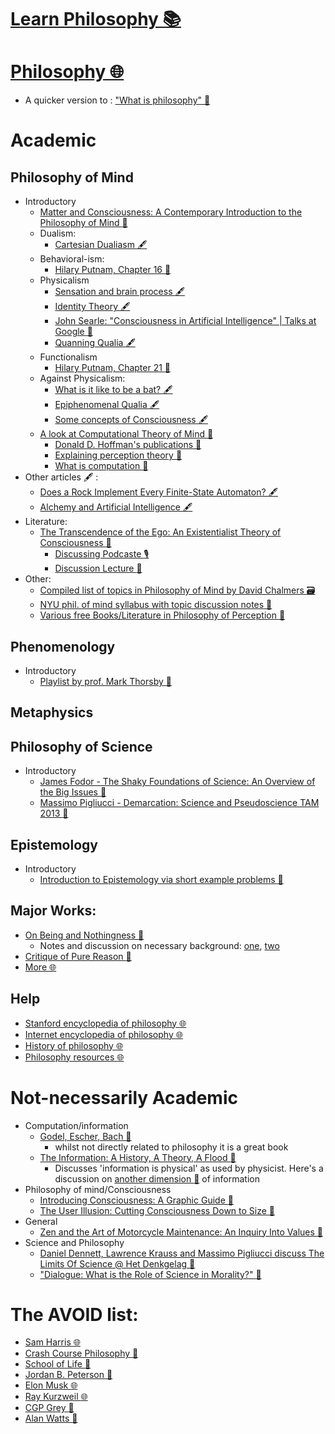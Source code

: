 # [Learn Philosophy 📚](https://my.mindnode.com/DaLRfu3ipMHEkhxuzqKTgbZPLmVGTmN7khBS3xqZ)

# [Philosophy 🌐](http://www.wikiwand.com/en/Philosophy)
- A quicker version to : ["What is philosophy" :eyes:](https://www.youtube.com/embed/dp8aTYUrPi0)





# Academic

## Philosophy of Mind
- Introductory
  - [Matter and Consciousness: A Contemporary Introduction to the Philosophy of Mind :closed_book:](https://www.amazon.com/Matter-Consciousness-Contemporary-Introduction-Philosophy/dp/0262530740)
  - Dualism:
    - [Cartesian Dualiasm :fountain_pen:](http://selfpace.uconn.edu/class/percep/DescartesMeditations.pdf)
  - Behavioral-ism:
    - [Hilary Putnam, Chapter 16 :book:](https://archive.org/details/in.ernet.dli.2015.124311)
  - Physicalism
    - [Sensation and brain process :fountain_pen:](http://philosophyfaculty.ucsd.edu/faculty/rarneson/Courses/SMARTJACKphil1.pdf)
    - [Identity Theory :fountain_pen:](http://isites.harvard.edu/fs/docs/icb.topic1338689.files/Smart%20Sensations%20and%20Brain%20Processes.pdf)
    - [John Searle: "Consciousness in Artificial Intelligence" | Talks at Google :eyes:](https://www.youtube.com/watch?v=rHKwIYsPXLg)
    - [Quanning Qualia :fountain_pen: ](http://www.fflch.usp.br/df/opessoa/Dennett-Quining-Qualia.pdf)
  - Functionalism
    - [Hilary Putnam, Chapter 21 :book:](https://ia601902.us.archive.org/0/items/in.ernet.dli.2015.124311/2015.124311.Mind-Language-And-Reality-Vol-2.pdf)
  - Against Physicalism:
    - [What is it like to be a bat? :fountain_pen: ](http://organizations.utep.edu/Portals/1475/nagel_bat.pdf)
    - [Epiphenomenal Qualia :fountain_pen: ](http://philosophyfaculty.ucsd.edu/faculty/rarneson/Courses/FrankJacksonphil1.pdf)
    - [Some concepts of Consciousness :fountain_pen: ](http://www.nyu.edu/gsas/dept/philo/faculty/block/papers/Abridged%20BBS.htm)
  - [A look at Computational Theory of Mind :eyes:](https://www.youtube.com/watch?v=cUhrK82seVY)
      - [Donald D. Hoffman's publications :page_facing_up: ](http://cogsci.uci.edu/~ddhoff/publications/  )
      - [Explaining perception theory :eyes:](https://youtu.be/9T3ByfyrLdI?t=28m38s)
      - [What is computation :eyes:](https://youtu.be/Lh-z_YE2Gj4)
- Other articles :fountain_pen: :
  - [Does a Rock Implement Every Finite-State Automaton?  :fountain_pen: ](http://consc.net/papers/rock.html)
  - [Alchemy and Artificial Intelligence  :fountain_pen: ](http://www.rand.org/content/dam/rand/pubs/papers/2006/P3244.pdf)
- Literature:
  - [The Transcendence of the Ego: An Existentialist Theory of Consciousness :closed_book:](https://www.amazon.com/Transcendence-Ego-Existentialist-Theory-Consciousness/dp/0809015455/)
    - [Discussing Podcaste :studio_microphone:](https://youtu.be/V-wKLT8Qa7c)
    - [Discussion Lecture :eyes:](https://youtu.be/YNFWyYa7ef4)
- Other:
  - [Compiled list of topics in Philosophy of Mind by David Chalmers :card_file_box:](http://consc.net/guide.html)
  - [NYU phil. of mind syllabus with topic discussion notes :memo:](www.nyu.edu/gsas/dept/philo/courses/mind/)
  - [Various free Books/Literature in Philosophy of Perception :book:](http://selfpace.uconn.edu/class/percep/)
## Phenomenology
  - Introductory
    - [Playlist by prof. Mark Thorsby :eyes:](https://www.youtube.com/playlist?list=PLS8vfA_ckeuY6ayo3TlbFMnkPXIMMBXyw)
## Metaphysics
## Philosophy of Science
- Introductory
  - [James Fodor - The Shaky Foundations of Science: An Overview of the Big Issues :eyes:](https://youtu.be/5ng-t0o7E-w)
  - [Massimo Pigliucci - Demarcation: Science and Pseudoscience TAM 2013 :eyes:](https://youtu.be/zBUKQWM5Jf0)
## Epistemology
- Introductory
  - [Introduction to Epistemology via short example problems :eyes: ](https://www.youtube.com/playlist?list=PLtKNX4SfKpzWo1oasZmNPOzZaQdHw3TIe)
## Major Works:
- [On Being and Nothingness :closed_book:](https://www.amazon.com/Being-Nothingness-Jean-Paul-Sartre/dp/0671867806)
  - Notes and discussion on necessary background: [one](http://pvspade.com/Sartre/pdf/sartre1.pdf), [two](http://pvspade.com/Sartre/pdf/sartre2.pdf)
- [Critique of Pure Reason :closed_book:](https://en.wikipedia.org/wiki/Critique_of_Pure_Reason)
- [More :globe_with_meridians:](https://en.wikipedia.org/wiki/List_of_important_publications_in_philosophy)

## Help

- [Stanford encyclopedia of philosophy :globe_with_meridians:](https://plato.stanford.edu/)
- [Internet encyclopedia of philosophy :globe_with_meridians:](http://www.iep.utm.edu/home/about/)
- [History of philosophy :globe_with_meridians:](http://www.philosophypages.com/hy/)
- [Philosophy resources :globe_with_meridians:](http://www.philosimply.com/)




# Not-necessarily Academic

- Computation/information
  - [Godel, Escher, Bach 📕](https://www.goodreads.com/book/show/24113.G_del_Escher_Bach)
    - whilst not directly related to philosophy it is a great book
  - [The Information: A History, A Theory, A Flood :closed_book:](https://www.amazon.com/Information-History-Theory-Flood/dp/1400096235)
    - Discusses 'information is physical' as used by physicist. Here's a discussion on [another dimension :eyes:](https://youtu.be/TGCZdv5qVbg?list=PLHtuheg5LH2OQ_-t2NTL42wf142-2OsDC) of information
- Philosophy of mind/Consciousness
  - [Introducing Consciousness: A Graphic Guide :closed_book:](https://www.amazon.com/Introducing-Consciousness-Graphic-David-Papineau/dp/1848311710)
  - [The User Illusion: Cutting Consciousness Down to Size :closed_book:](https://www.amazon.com/User-Illusion-Cutting-Consciousness-Penguin/dp/0140230122)
- General
  - [Zen and the Art of Motorcycle Maintenance: An Inquiry Into Values :closed_book:](https://www.amazon.com/Zen-Art-Motorcycle-Maintenance-Inquiry-ebook/dp/B0026772N8/)
- Science and Philosophy
  - [Daniel Dennett, Lawrence Krauss and Massimo Pigliucci discuss The Limits Of Science @ Het Denkgelag :eyes:](https://youtu.be/9tH3AnYyAI8)
  - ["Dialogue: What is the Role of Science in Morality?" :eyes:](https://youtu.be/4Qhlp-X3EHA)




# The AVOID list:

- [Sam Harris :globe_with_meridians:](https://en.wikipedia.org/wiki/Sam_Harris)
- [Crash Course Philosophy :movie_camera:](https://www.youtube.com/playlist?list=PL8dPuuaLjXtNgK6MZucdYldNkMybYIHKR)
- [School of Life :movie_camera:](https://www.youtube.com/user/schooloflifechannel)
- [Jordan B. Peterson :movie_camera:](https://en.wikipedia.org/wiki/Jordan_B._Peterson)
- [Elon Musk :globe_with_meridians:](https://en.wikipedia.org/wiki/Elon_Musk)
- [Ray Kurzweil :globe_with_meridians:](https://en.wikipedia.org/wiki/Ray_Kurzweil)
- [CGP Grey :movie_camera:](https://youtu.be/wfYbgdo8e-8)
- [Alan Watts :movie_camera:](https://www.youtube.com/results?search_query=Alan%20Watts)
